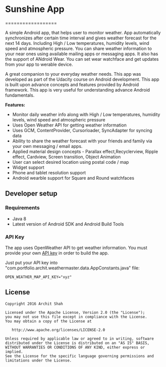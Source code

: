 # Sunshine App
==================

A simple Android app, that helps user to monitor weather. App automatically synchronizes after certain time interval and gives weather forecast for the next 14 days. Including High / Low temperatures, humidity levels, wind speed and atmospheric pressure. You can share weather information to your near ones using available mailing apps or messaging apps. It also has the support of ANdroid Wear. You can set wear watchface and get updates from your app to werable device.


A great companion to your everyday weather needs. 
This app was developed as part of the Udacity course on Android development. This app is built upon advance concepts and features provided by Android framework. This app is very useful for understanding advance Android fundamentals.

**Features:**

- Monitor daily weather info along with High / Low temperatures, humidity levels, wind speed and atmospheric pressure
- Uses Open Weather API for getting weather information
- Uses GCM, ContentProvider, Cursorloader, SyncAdapter for syncing data
- Ability to share the weather forecast with your friends and family via your own messaging / email apps.
- Applied material design concepts - Parallax effect,Recyclerview, Ripple effect, Cardview, Screen transition, Object Animation
- User can select desired location using postal code / map
- Widget support
- Phone and tablet resolution support
- Android wearble support for Square and Round watchfaces

Developer setup
---------------

### Requirements

- Java 8
- Latest version of Android SDK and Android Build Tools

### API Key

The app uses OpenWeather API to get weather information. You must provide your own [API key][1] in order to build the app.

Just put your API key into "com.portfolio.archit.weathermaster.data.AppConstants.java" file:

```API_KEY
OPEN_WEATHER_MAP_API_KEY="xyz"
```

License
-------

    Copyright 2016 Archit Shah

    Licensed under the Apache License, Version 2.0 (the "License");
    you may not use this file except in compliance with the License.
    You may obtain a copy of the License at

       http://www.apache.org/licenses/LICENSE-2.0

    Unless required by applicable law or agreed to in writing, software
    distributed under the License is distributed on an "AS IS" BASIS,
    WITHOUT WARRANTIES OR CONDITIONS OF ANY KIND, either express or implied.
    See the License for the specific language governing permissions and
    limitations under the License.

[1]: https://home.openweathermap.org/users/sign_up
